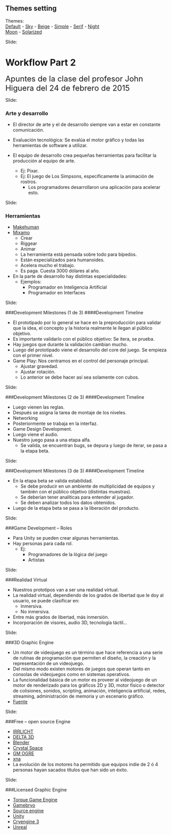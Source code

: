 <!-- configuracion de colores es opcional pero ultil-->
<section id="themes">
	<h2>Themes setting</h2>
	<p>
		Themes: <br>
		<a href="?#/themes">Default</a> -
		<a href="?theme=sky#/themes">Sky</a> -
		<a href="?theme=beige#/themes">Beige</a> -
		<a href="?theme=simple#/themes">Simple</a> -
		<a href="?theme=serif#/themes">Serif</a> -
		<a href="?theme=night#/themes">Night</a> <br>
		<a href="?theme=moon#/themes">Moon</a> -
		<a href="?theme=solarized#/themes">Solarized</a>
	</p>
</section>

Slide:

# Workflow Part 2    

<font size=5>Apuntes de la clase del profesor John Higuera del 24 de febrero de 2015</font> 

Slide:

### Arte y desarrollo

* El director de arte y el de desarrollo siempre van a estar en constante comunicación.<!-- .element: class="fragment" data-fragment-index="1"-->

* Evaluación tecnológica: Se evalúa el motor gráfico y todas las herramientas de software a utilizar.<!-- .element: class="fragment" data-fragment-index="2"-->

* El equipo de desarrollo crea pequeñas herramientas para facilitar la producción al equipo de arte. <!-- .element: class="fragment" data-fragment-index="3"-->

  - Ej: Pixar.<!-- .element: class="fragment" data-fragment-index="4"-->
  - Ej: El juego de Los Simpsons, específicamente la animación de rostros.<!-- .element: class="fragment" data-fragment-index="5"-->
    - Los programadores desarrollaron una aplicación para acelerar esto.<!-- .element: class="fragment" data-fragment-index="5"-->


Slide:

### Herramientas

* [Makehuman](https://www.mixamo.com/)<!-- .element: class="fragment" data-fragment-index="1"-->
* [Mixamo](http://www.makehuman.org/)<!-- .element: class="fragment" data-fragment-index="2"-->
  - Crear <!-- .element: class="fragment" data-fragment-index="3"-->
  - Riggear<!-- .element: class="fragment" data-fragment-index="4"-->
  - Animar<!-- .element: class="fragment" data-fragment-index="5"-->
  - La herramienta está pensada sobre todo para bípedos. <!-- .element: class="fragment" data-fragment-index="6"-->
  - Están especializados para humanoides.<!-- .element: class="fragment" data-fragment-index="7"-->
  - Acelera mucho el trabajo.<!-- .element: class="fragment" data-fragment-index="8"-->
  - Es paga. Cuesta 3000 dólares al año.<!-- .element: class="fragment" data-fragment-index="9"-->
* En la parte de desarrollo hay distintas especialidades:<!-- .element: class="fragment" data-fragment-index="10"-->
  - Ejemplos:<!-- .element: class="fragment" data-fragment-index="11"-->
	- Programador en Inteligencia Artificial<!-- .element: class="fragment" data-fragment-index="12"-->
	- Programador en Interfaces<!-- .element: class="fragment" data-fragment-index="13"-->

Slide:

###Development Milestones (1 de 3)
####Development Timeline

* El prototipado por lo general se hace en la preproducción para validar que la idea, el concepto y la historia realmente le llegan al público objetivo.<!-- .element: class="fragment" data-fragment-index="1"-->
* Es importante validarlo con el público objetivo: Se itera, se prueba.<!-- .element: class="fragment" data-fragment-index="2"-->
* Hay juegos que durante la validación cambian mucho.<!-- .element: class="fragment" data-fragment-index="3"-->
* Luego del prototipado viene el desarrollo del core del juego. Se empieza con el primer nivel.<!-- .element: class="fragment" data-fragment-index="4"-->
* Game Play: Nos centramos en el control del personaje principal.<!-- .element: class="fragment" data-fragment-index="5"-->
  - Ajustar gravedad.<!-- .element: class="fragment" data-fragment-index="6"-->
  - Ajustar rotación.<!-- .element: class="fragment" data-fragment-index="7"-->
  - Lo anterior se debe hacer así sea solamente con cubos.<!-- .element: class="fragment" data-fragment-index="8"-->
	
Slide:

###Development Milestones (2 de 3)
####Development Timeline

* Luego vienen las reglas.<!-- .element: class="fragment" data-fragment-index="1"-->
* Después se asigna la tarea de montaje de los niveles.<!-- .element: class="fragment" data-fragment-index="2"-->
* Networking<!-- .element: class="fragment" data-fragment-index="3"-->
* Posteriormente se trabaja en la interfaz.<!-- .element: class="fragment" data-fragment-index="4"-->
* Game Design Development.<!-- .element: class="fragment" data-fragment-index="5"-->
* Luego viene el audio.<!-- .element: class="fragment" data-fragment-index="6"-->
* Nuestro juego pasa a una etapa alfa.<!-- .element: class="fragment" data-fragment-index="7"-->
  - Se valida, se encuentran bugs, se depura y luego de iterar, se pasa a la etapa beta.<!-- .element: class="fragment" data-fragment-index="8"-->

Slide:

###Development Milestones (3 de 3)
####Development Timeline


* En la etapa beta se valida estabilidad.<!-- .element: class="fragment" data-fragment-index="1"-->
  - Se debe producir en un ambiente de multiplicidad de equipos y también con el público 	objetivo (distintas muestras).<!-- .element: class="fragment" data-fragment-index="2"-->
  - Se deberían tener analíticas para entender al jugador.<!-- .element: class="fragment" data-fragment-index="3"-->
  - Se deben analizar todos los datos obtenidos. <!-- .element: class="fragment" data-fragment-index="4"-->
* Luego de la etapa beta se pasa a la liberación del producto.<!-- .element: class="fragment" data-fragment-index="5"-->

Slide:

###Game Development – Roles

* Para Unity se pueden crear algunas herramientas.<!-- .element: class="fragment" data-fragment-index="1"-->
* Hay personas para cada rol.<!-- .element: class="fragment" data-fragment-index="2"-->
  - Ej:<!-- .element: class="fragment" data-fragment-index="3"-->
    - Programadores de la lógica del juego<!-- .element: class="fragment" data-fragment-index="4"-->
    - Artistas<!-- .element: class="fragment" data-fragment-index="5"-->

Slide:

###Realidad Virtual

* Nuestros prototipos van a ser una realidad virtual.<!-- .element: class="fragment" data-fragment-index="1"-->
* La realidad virtual, dependiendo de los grados de libertad que le doy al usuario, se puede clasificar en:<!-- .element: class="fragment" data-fragment-index="2"-->
  - Inmersiva.<!-- .element: class="fragment" data-fragment-index="3"-->
  - No inmersiva.<!-- .element: class="fragment" data-fragment-index="4"-->
* Entre más grados de libertad, más inmersión.<!-- .element: class="fragment" data-fragment-index="5"-->
* Incorporación de visores, audio 3D, tecnología táctil…<!-- .element: class="fragment" data-fragment-index="6"-->

Slide:

###3D Graphic Engine
* Un motor de videojuego es un término que hace referencia a una serie de rutinas de programación que permiten el diseño, la creación y la representación de un videojuego.<!-- .element: class="fragment" data-fragment-index="1"--> 
* Del mismo modo existen motores de juegos que operan tanto en consolas de videojuegos como en sistemas operativos. <!-- .element: class="fragment" data-fragment-index="2"-->
* La funcionalidad básica de un motor es proveer al videojuego de un motor de renderizado para los gráficos 2D y 3D, motor físico o detector de colisiones, sonidos, scripting, animación, inteligencia artificial, redes, streaming, administración de memoria y un escenario gráfico.<!-- .element: class="fragment" data-fragment-index="3"-->
* [Fuente](http://es.wikipedia.org/wiki/Motor_de_videojuego)<!-- .element: class="fragment" data-fragment-index="4"-->

Slide:

###Free – open source Engine
* [IRRLICHT](http://irrlicht.sourceforge.net/)<!-- .element: class="fragment" data-fragment-index="1"-->
* [DELTA 3D](http://delta3d.org/)<!-- .element: class="fragment" data-fragment-index="2"-->
* [Blender](http://www.blender.org/)<!-- .element: class="fragment" data-fragment-index="3"-->
* [Crystal Space](http://www.crystalspace3d.org/)<!-- .element: class="fragment" data-fragment-index="4"-->
* [GM OGRE]( http://www.ogre3d.org/)<!-- .element: class="fragment" data-fragment-index="5"-->
* [xna](https://msxna.codeplex.com/)<!-- .element: class="fragment" data-fragment-index="6"-->
* La evolución de los motores ha permitido que equipos indie de 2 ó 4 personas hayan 	sacados títulos que han sido un éxito.<!-- .element: class="fragment" data-fragment-index="7"-->


Slide:

###Licensed Graphic Engine
* [Torque Game Engine](http://www.garagegames.com/products/torque-3d)<!-- .element: class="fragment" data-fragment-index="1"-->
* [Gamebryo](http://www.gamebryo.com/)<!-- .element: class="fragment" data-fragment-index="2"-->
* [Source engine](http://es.wikipedia.org/wiki/Source)<!-- .element: class="fragment" data-fragment-index="3"-->
* [Unity](http://unity3d.com/es)<!-- .element: class="fragment" data-fragment-index="4"-->
* [Cryengine 3](http://cryengine.com/)<!-- .element: class="fragment" data-fragment-index="5"-->
* [Unreal](https://www.unrealengine.com/what-is-unreal-engine-4)<!-- .element: class="fragment" data-fragment-index="6"-->
	
